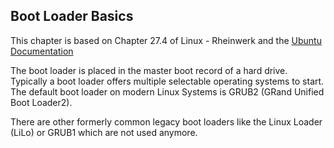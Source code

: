 ## Boot Loader Basics
This chapter is based on Chapter 27.4 of Linux - Rheinwerk and the [Ubuntu Documentation](https://wiki.ubuntuusers.de/GRUB_2/Installation/)

The boot loader is placed in the master boot record of a hard drive. Typically a boot loader offers multiple selectable operating systems to start. 
The default boot loader on modern Linux Systems is GRUB2 (GRand Unified Boot Loader2). 

There are other formerly common legacy boot loaders like the Linux Loader (LiLo) or GRUB1 which are not used anymore.
